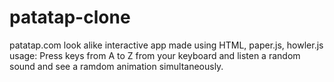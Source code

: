 # patatap-clone
patatap.com look alike interactive app made using HTML, paper.js, howler.js
usage:
Press keys from A to Z from your keyboard and listen a random sound and see a ramdom animation simultaneously.
